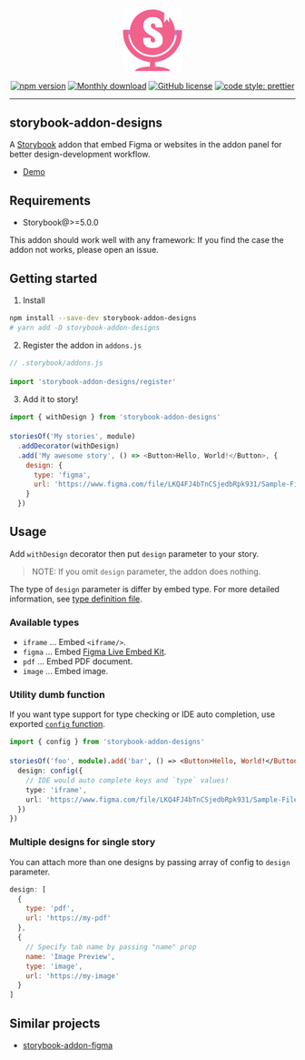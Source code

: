 <div align="center">
  
  <img src="./packages/assets/logo.png" width="104" alt="logo">
  <br/>

[![npm version](https://badge.fury.io/js/storybook-addon-designs.svg)](https://badge.fury.io/js/storybook-addon-designs)
[![Monthly download](https://img.shields.io/npm/dm/storybook-addon-designs.svg)](https://www.npmjs.com/package/storybook-addon-designs)
[![GitHub license](https://img.shields.io/github/license/pocka/storybook-addon-designs.svg)](https://github.com/pocka/storybook-addon-designs/blob/master/LICENSE)
[![code style: prettier](https://img.shields.io/badge/code_style-prettier-ff69b4.svg)](https://github.com/prettier/prettier)

</div>

<hr/>

## storybook-addon-designs

A [Storybook](https://github.com/storybooks/storybook) addon that embed Figma or websites in the addon panel for better design-development workflow.

- [Demo](https://pocka.github.io/storybook-addon-designs)

## Requirements

- Storybook@>=5.0.0

This addon should work well with any framework: If you find the case the addon not works, please open an issue.

## Getting started

1. Install

```sh
npm install --save-dev storybook-addon-designs
# yarn add -D storybook-addon-designs
```

2. Register the addon in `addons.js`

```js
// .storybook/addons.js

import 'storybook-addon-designs/register'
```

3. Add it to story!

```js
import { withDesign } from 'storybook-addon-designs'

storiesOf('My stories', module)
  .addDecorator(withDesign)
  .add('My awesome story', () => <Button>Hello, World!</Button>, {
    design: {
      type: 'figma',
      url: 'https://www.figma.com/file/LKQ4FJ4bTnCSjedbRpk931/Sample-File'
    }
  })
```

## Usage

Add `withDesign` decorator then put `design` parameter to your story.

> NOTE: If you omit `design` parameter, the addon does nothing.

The type of `design` parameter is differ by embed type.
For more detailed information, see [type definition file](./packages/storybook-addon-designs/src/config.ts).

### Available types

- `iframe` ... Embed `<iframe/>`.
- `figma` ... Embed [Figma Live Embed Kit](https://www.figma.com/developers/embed).
- `pdf` ... Embed PDF document.
- `image` ... Embed image.

### Utility dumb function

If you want type support for type checking or IDE auto completion, use exported [`config` function](./packages/storybook-addon-designs/src/index.ts#L24).

```ts
import { config } from 'storybook-addon-designs'

storiesOf('foo', module).add('bar', () => <Button>Hello, World!</Button>, {
  design: config({
    // IDE would auto complete keys and `type` values!
    type: 'iframe',
    url: 'https://www.figma.com/file/LKQ4FJ4bTnCSjedbRpk931/Sample-File'
  })
})
```

### Multiple designs for single story

You can attach more than one designs by passing array of config to `design` parameter.

```js
design: [
  {
    type: 'pdf',
    url: 'https://my-pdf'
  },
  {
    // Specify tab name by passing "name" prop
    name: 'Image Preview',
    type: 'image',
    url: 'https://my-image'
  }
]
```

## Similar projects

- [storybook-addon-figma](https://github.com/hharnisc/storybook-addon-figma)
